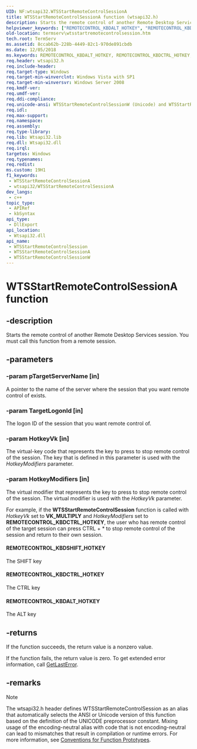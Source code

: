 ```yaml
---
UID: NF:wtsapi32.WTSStartRemoteControlSessionA
title: WTSStartRemoteControlSessionA function (wtsapi32.h)
description: Starts the remote control of another Remote Desktop Services session. You must call this function from a remote session. (ANSI)
helpviewer_keywords: ["REMOTECONTROL_KBDALT_HOTKEY", "REMOTECONTROL_KBDCTRL_HOTKEY", "REMOTECONTROL_KBDSHIFT_HOTKEY", "WTSStartRemoteControlSessionA", "wtsapi32/WTSStartRemoteControlSessionA"]
old-location: termserv\wtsstartremotecontrolsession.htm
tech.root: TermServ
ms.assetid: 8ccab62b-228b-4449-82c1-970de891cbdb
ms.date: 12/05/2018
ms.keywords: REMOTECONTROL_KBDALT_HOTKEY, REMOTECONTROL_KBDCTRL_HOTKEY, REMOTECONTROL_KBDSHIFT_HOTKEY, WTSStartRemoteControlSession, WTSStartRemoteControlSession function [Remote Desktop Services], WTSStartRemoteControlSessionA, WTSStartRemoteControlSessionW, termserv.wtsstartremotecontrolsession, wtsapi32/WTSStartRemoteControlSession, wtsapi32/WTSStartRemoteControlSessionA, wtsapi32/WTSStartRemoteControlSessionW
req.header: wtsapi32.h
req.include-header: 
req.target-type: Windows
req.target-min-winverclnt: Windows Vista with SP1
req.target-min-winversvr: Windows Server 2008
req.kmdf-ver: 
req.umdf-ver: 
req.ddi-compliance: 
req.unicode-ansi: WTSStartRemoteControlSessionW (Unicode) and WTSStartRemoteControlSessionA (ANSI)
req.idl: 
req.max-support: 
req.namespace: 
req.assembly: 
req.type-library: 
req.lib: Wtsapi32.lib
req.dll: Wtsapi32.dll
req.irql: 
targetos: Windows
req.typenames: 
req.redist: 
ms.custom: 19H1
f1_keywords:
 - WTSStartRemoteControlSessionA
 - wtsapi32/WTSStartRemoteControlSessionA
dev_langs:
 - c++
topic_type:
 - APIRef
 - kbSyntax
api_type:
 - DllExport
api_location:
 - Wtsapi32.dll
api_name:
 - WTSStartRemoteControlSession
 - WTSStartRemoteControlSessionA
 - WTSStartRemoteControlSessionW
---
```


# WTSStartRemoteControlSessionA function


## -description

Starts the remote control of another Remote Desktop Services session. You must call this function from a remote session.

## -parameters

### -param pTargetServerName [in]

A pointer to the name of the server where the session that you want remote control of exists.

### -param TargetLogonId [in]

The logon ID of the session that you want remote control of.

### -param HotkeyVk [in]

The virtual-key code that represents the key to press to stop remote control of the session. The key that is defined in this parameter is used with the  <i>HotkeyModifiers</i> parameter.

### -param HotkeyModifiers [in]

The virtual modifier that represents the key to press to stop remote control of the session. The virtual modifier is used with the <i>HotkeyVk</i> parameter.

For example, if the <b>WTSStartRemoteControlSession</b> function is called with <i>HotkeyVk</i> set to <b>VK_MULTIPLY</b> and <i>HotkeyModifiers</i> set to <b>REMOTECONTROL_KBDCTRL_HOTKEY</b>, the user who has remote control of the target session can press CTRL + * to stop remote control of the session and return to their own session.



#### REMOTECONTROL_KBDSHIFT_HOTKEY

The SHIFT key



#### REMOTECONTROL_KBDCTRL_HOTKEY

The CTRL key



#### REMOTECONTROL_KBDALT_HOTKEY

The ALT key

## -returns

If the function succeeds, the return value is a nonzero value.

If the function fails, the return value is zero. To get extended error information, call 
<a href="/windows/desktop/api/errhandlingapi/nf-errhandlingapi-getlasterror">GetLastError</a>.

## -remarks

> [!NOTE]
> The wtsapi32.h header defines WTSStartRemoteControlSession as an alias that automatically selects the ANSI or Unicode version of this function based on the definition of the UNICODE preprocessor constant. Mixing usage of the encoding-neutral alias with code that is not encoding-neutral can lead to mismatches that result in compilation or runtime errors. For more information, see [Conventions for Function Prototypes](/windows/win32/intl/conventions-for-function-prototypes).
